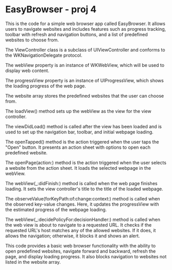 #  EasyBrowser - proj 4
This is the code for a simple web browser app called EasyBrowser. It allows users to navigate websites and includes features such as progress tracking, toolbar with refresh and navigation buttons, and a list of predefined websites to choose from.


The ViewController class is a subclass of UIViewController and conforms to the WKNavigationDelegate protocol.

The webView property is an instance of WKWebView, which will be used to display web content.

The progressView property is an instance of UIProgressView, which shows the loading progress of the web page.

The website array stores the predefined websites that the user can choose from.

The loadView() method sets up the webView as the view for the view controller.

The viewDidLoad() method is called after the view has been loaded and is used to set up the navigation bar, toolbar, and initial webpage loading.

The openTapped() method is the action triggered when the user taps the "Open" button. It presents an action sheet with options to open each predefined website.

The openPage(action:) method is the action triggered when the user selects a website from the action sheet. It loads the selected webpage in the webView.

The webView(_:didFinish:) method is called when the web page finishes loading. It sets the view controller's title to the title of the loaded webpage.

The observeValue(forKeyPath:of:change:context:) method is called when the observed key-value changes. Here, it updates the progressView with the estimated progress of the webpage loading.

The webView(_:decidePolicyFor:decisionHandler:) method is called when the web view is about to navigate to a requested URL. It checks if the requested URL's host matches any of the allowed websites. If it does, it allows the navigation; otherwise, it blocks it and shows an alert.

This code provides a basic web browser functionality with the ability to open predefined websites, navigate forward and backward, refresh the page, and display loading progress. It also blocks navigation to websites not listed in the website array.

